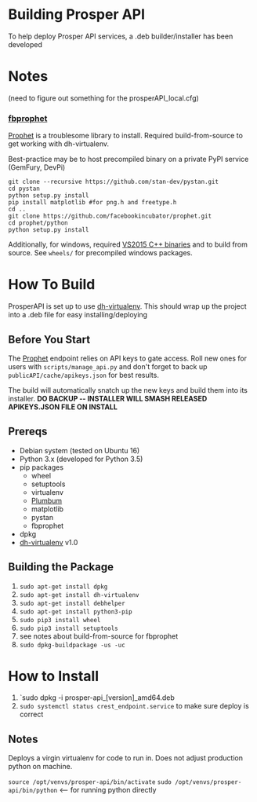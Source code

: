 # Building Prosper API
To help deploy Prosper API services, a .deb builder/installer has been developed

# Notes

(need to figure out something for the prosperAPI_local.cfg)
### [fbprophet](https://facebookincubator.github.io/prophet/docs/installation.html)
[Prophet](https://facebookincubator.github.io/prophet/docs/installation.html) is a troublesome library to install.  Required build-from-source to get working with dh-virtualenv.  

Best-practice may be to host precompiled binary on a private PyPI service (GemFury, DevPi)

```
git clone --recursive https://github.com/stan-dev/pystan.git
cd pystan
python setup.py install
pip install matplotlib #for png.h and freetype.h 
cd ..
git clone https://github.com/facebookincubator/prophet.git
cd prophet/python
python setup.py install
```

Additionally, for windows, required [VS2015 C++ binaries]() and to build from source.  See `wheels/` for precompiled windows packages.

# How To Build
ProsperAPI is set up to use [dh-virtualenv](http://dh-virtualenv.readthedocs.io/en/latest/index.html).  This should wrap up the project into a .deb file for easy installing/deploying

## Before You Start
The [Prophet]() endpoint relies on API keys to gate access.  Roll new ones for users with `scripts/manage_api.py` and don't forget to back up `publicAPI/cache/apikeys.json` for best results.

The build will automatically snatch up the new keys and build them into its installer.  **DO BACKUP -- INSTALLER WILL SMASH RELEASED APIKEYS.JSON FILE ON INSTALL**

## Prereqs
* Debian system (tested on Ubuntu 16)
* Python 3.x (developed for Python 3.5)
* pip packages
    * wheel
    * setuptools
    * virtualenv
    * [Plumbum](https://plumbum.readthedocs.io/en/latest/)
    * matplotlib
    * pystan
    * fbprophet
* dpkg
* [dh-virtualenv](http://dh-virtualenv.readthedocs.io/en/latest/index.html) v1.0

## Building the Package

1. `sudo apt-get install dpkg`
2. `sudo apt-get install dh-virtualenv`
3. `sudo apt-get install debhelper`
4. `sudo apt-get install python3-pip`
5. `sudo pip3 install wheel`
6. `sudo pip3 install setuptools`
7. see notes about build-from-source for fbprophet
7. `sudo dpkg-buildpackage -us -uc`

# How to Install

1. `sudo dpkg -i prosper-api_[version]_amd64.deb
2. `sudo systemctl status crest_endpoint.service` to  make sure deploy is correct

## Notes
Deploys a virgin virtualenv for code to run in.  Does not adjust production python on machine.

`source /opt/venvs/prosper-api/bin/activate`
`sudo /opt/venvs/prosper-api/bin/python` <-- for running python directly
